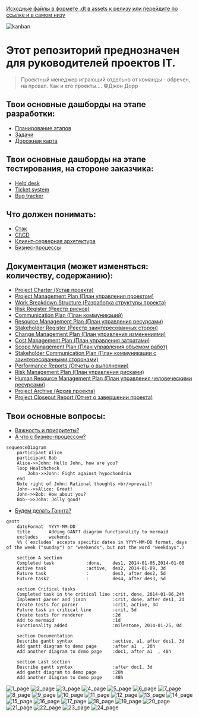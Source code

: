 [Исходные файлы в формете .dt в assets к релизу или перейдите по ссылке и в самом низу](https://github.com/antonkuklin006/1C_Enterprise_8/releases/tag/Beta)
   

![kanban](https://github.com/antonkuklin006/1C_Enterprise_8/assets/81790108/25ab5ea9-4d96-4048-b57d-d058e0f46c43)
# Этот репозиторий преднозначен для руководителей проектов IT. 
> Проектный менеджер играющий отдельно от команды - обречен, на провал. Как и его проекты....
©Джон Дорр

## Твои основные дашборды на этапе разработки:
- [Планирование этапов](https://clck.ru/382PaF)
- [Задачи](https://clck.ru/382PsR)
- [Дорожная карта](https://clck.ru/382Qo3)



## Твои основные дашборды на этапе тестирования, на стороне заказчика:
- [Help desk](https://github.com/users/antonkuklin006/projects/2/views/7)
- [Ticket system](https://github.com/users/antonkuklin006/projects/2/views/8)
- [Bug tracker](https://github.com/users/antonkuklin006/projects/2/views/9)

## Что должен понимать:
- [Стэк](https://clck.ru/382KNk)
- [CI\CD](https://clck.ru/382PsR)
- [Клиент-серверная архетектура](https://clck.ru/382Qo3)
- [Бизнес-процессы](https://clck.ru/382Qo3)

## Документация (может изменяться: количеству, содержанию): 
- [Project Charter (Устав проекта)](https://clck.ru/382NPz)
- [Project Management Plan (План управления проектом)](https://clck.ru/382MwW)
- [Work Breakdown Structure (Разработка структуры проекта)](https://clck.ru/382NPz)
- [Risk Register (Реестр рисков)](https://clck.ru/382MwW)
- [Communication Plan (План коммуникаций)](https://clck.ru/382NPz)
- [Resource Management Plan (План управления ресурсами)](https://clck.ru/382MwW)
- [Stakeholder Register (Реестр заинтересованных сторон)](https://clck.ru/382NPz)
- [Change Management Plan (План управления изменениями)](https://clck.ru/382MwW)
- [Cost Management Plan (План управления затратами)](https://clck.ru/382NPz)
- [Scope Management Plan (План управления объемом работ)](https://clck.ru/382MwW)
- [Stakeholder Communication Plan (План коммуникации с заинтересованными сторонами)](https://clck.ru/382NPz)
- [Performance Reports (Отчеты о выполнении)](https://clck.ru/382MwW)
- [Risk Management Plan (План управления рисками)](https://clck.ru/382NPz)
- [Human Resource Management Plan (План управления человеческими ресурсами)](https://clck.ru/382MwW)
- [Project Archive (Архив проекта)](https://clck.ru/382NPz)
- [Project Closeout Report (Отчет о завершении проекта)](https://clck.ru/382MwW)

## Твои основные вопросы: 
- [Важность и приоритеты?](https://clck.ru/382NPz)
- [А что с бизнес-процессом?](https://clck.ru/382MwW)

```mermaid
sequenceDiagram
    participant Alice
    participant Bob
    Alice->>John: Hello John, how are you?
    loop Healthcheck
        John->>John: Fight against hypochondria
    end
    Note right of John: Rational thoughts <br/>prevail!
    John-->>Alice: Great!
    John->>Bob: How about you?
    Bob-->>John: Jolly good!
```
- [Будем делать Ганнта?](https://clck.ru/382MwW)
```mermaid
gantt
    dateFormat  YYYY-MM-DD
    title       Adding GANTT diagram functionality to mermaid
    excludes    weekends
    %% (`excludes` accepts specific dates in YYYY-MM-DD format, days of the week ("sunday") or "weekends", but not the word "weekdays".)

    section A section
    Completed task            :done,    des1, 2014-01-06,2014-01-08
    Active task               :active,  des2, 2014-01-09, 3d
    Future task               :         des3, after des2, 5d
    Future task2              :         des4, after des3, 5d

    section Critical tasks
    Completed task in the critical line :crit, done, 2014-01-06,24h
    Implement parser and jison          :crit, done, after des1, 2d
    Create tests for parser             :crit, active, 3d
    Future task in critical line        :crit, 5d
    Create tests for renderer           :2d
    Add to mermaid                      :1d
    Functionality added                 :milestone, 2014-01-25, 0d

    section Documentation
    Describe gantt syntax               :active, a1, after des1, 3d
    Add gantt diagram to demo page      :after a1  , 20h
    Add another diagram to demo page    :doc1, after a1  , 48h

    section Last section
    Describe gantt syntax               :after doc1, 3d
    Add gantt diagram to demo page      :20h
    Add another diagram to demo page    :48h
```

![1_page](https://github.com/antonkuklin006/1C_Enterprise_8/assets/81790108/0ba36d67-0c7f-4808-9fa1-b5d6a7f8cac0)
![2_page](https://github.com/antonkuklin006/1C_Enterprise_8/assets/81790108/0299cb5a-6a65-45e5-a169-80305c0d62f8)
![3_page](https://github.com/antonkuklin006/1C_Enterprise_8/assets/81790108/32521201-07f6-44ce-94a2-5a860df8fad2)
![4_page](https://github.com/antonkuklin006/1C_Enterprise_8/assets/81790108/29e20e82-3419-4f2d-ad21-3adef91a63ed)
![5_page](https://github.com/antonkuklin006/1C_Enterprise_8/assets/81790108/ac615e41-cfa9-449f-9712-d512394af4d8)
![6_page](https://github.com/antonkuklin006/1C_Enterprise_8/assets/81790108/15d29a97-0887-432a-a83b-c24c5177c3b5)
![7_page](https://github.com/antonkuklin006/1C_Enterprise_8/assets/81790108/dbf7594d-030e-45f3-b52f-03d812cb624a)
![8_page](https://github.com/antonkuklin006/1C_Enterprise_8/assets/81790108/eff40444-32f8-4902-9c55-c365d68fd712)
![9_page](https://github.com/antonkuklin006/1C_Enterprise_8/assets/81790108/299444ce-b4ae-4d05-a441-0ad3288bab2f)
![10_page](https://github.com/antonkuklin006/1C_Enterprise_8/assets/81790108/fbf76697-e37a-4d7c-b0dd-2a5ec629400f)
![11_page](https://github.com/antonkuklin006/1C_Enterprise_8/assets/81790108/a6378ecf-9e4c-4764-9336-03a3b1fb804c)
![12_page](https://github.com/antonkuklin006/1C_Enterprise_8/assets/81790108/8a45b232-a169-40db-a601-97eeb7a2c5d0)
![13_page](https://github.com/antonkuklin006/1C_Enterprise_8/assets/81790108/336ccdde-5731-40b7-9cec-dec9f4e7a028)
![14_page](https://github.com/antonkuklin006/1C_Enterprise_8/assets/81790108/e936dd98-fe5e-47c0-bfba-b9de0a40e45a)
![15_page](https://github.com/antonkuklin006/1C_Enterprise_8/assets/81790108/4d830851-5a94-4eb5-be0a-adb66f4ddfac)
![16_page](https://github.com/antonkuklin006/1C_Enterprise_8/assets/81790108/5a6fc621-1f48-4a42-adc4-5facfc02bba9)
![17_page](https://github.com/antonkuklin006/1C_Enterprise_8/assets/81790108/38fa569b-3389-419f-967c-bcbded96a008)
![18_page](https://github.com/antonkuklin006/1C_Enterprise_8/assets/81790108/abe1f714-a873-4cbc-b262-7a11c5396c45)
![19_page](https://github.com/antonkuklin006/1C_Enterprise_8/assets/81790108/1d3bf190-a0e9-49ff-b25f-77b30eed733d)
![20_page](https://github.com/antonkuklin006/1C_Enterprise_8/assets/81790108/7bad27df-85dc-4dc9-b036-4ec9d0bd18fd)
![21_page](https://github.com/antonkuklin006/1C_Enterprise_8/assets/81790108/85bd56a9-d877-493a-9f63-4cf3e9fc2eae)
![22_page](https://github.com/antonkuklin006/1C_Enterprise_8/assets/81790108/6e7b8f30-678c-46c1-97c3-e0d042efc048)
![23_page](https://github.com/antonkuklin006/1C_Enterprise_8/assets/81790108/bf385530-fb12-40e4-b7cf-1f68a076a13f)
![24_page](https://github.com/antonkuklin006/1C_Enterprise_8/assets/81790108/8105ff3d-dbea-4e23-aead-b26c00228275)
